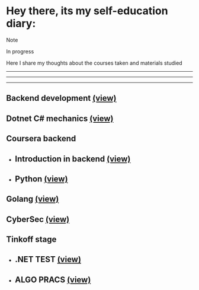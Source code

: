 # Hey there, its my self-education diary:

> [!NOTE]
> In progress

Here I share my thoughts about the courses taken and materials studied
***
***
***
## Backend development [(view)][token1]
## Dotnet C# mechanics [(view)][token2]
## Coursera backend
* ## Introduction in backend [(view)][token3]
* ## Python [(view)][token6]
## Golang [(view)][token4]
## CyberSec [(view)][token5]
## Tinkoff stage 
* ## .NET TEST [(view)][token7]
* ## ALGO PRACS [(view)][token8]

[//]: # (LINKS)
[token1]:docs/backend.md
[token2]:docs/Dotnetmech.md
[token3]:docs/Intro_in_backend.md
[token4]:docs/Golang.md
[token5]:docs/CyberSec.md
[token6]:docs/Python_coursera.md
[token7]:docs/tinkstage.md
[token8]:docs/tinkstagealgo.md

